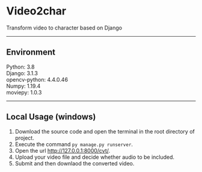 # Video2char
Transform video to character based on Django
***
  
## Environment  
Python: 3.8  
Django: 3.1.3  
opencv-python: 4.4.0.46  
Numpy: 1.19.4  
moviepy: 1.0.3  
***
  
## Local Usage (windows)
1. Download the source code and open the terminal in the root directory of project.
2. Execute the command `py manage.py runserver`.
3. Open the url http://127.0.0.1:8000/cvt/.
4. Upload your video file and decide whether audio to be included.
5. Submit and then downlaod the converted video.
